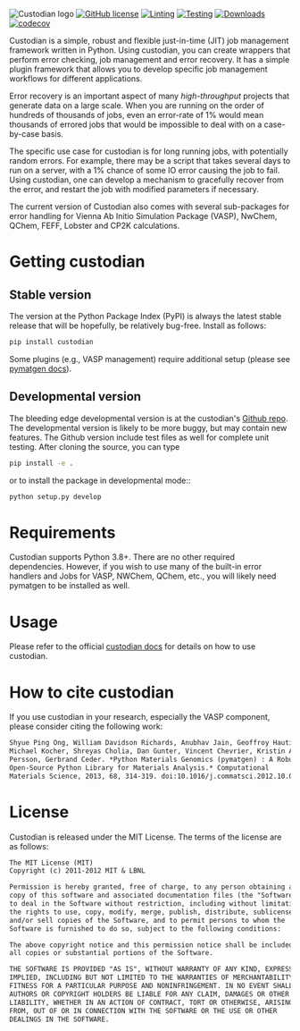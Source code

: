 ![Custodian logo](docs/assets/custodian_logo.png)
[![GitHub license](https://img.shields.io/github/license/materialsproject/custodian)](https://github.com/materialsproject/custodian/blob/main/LICENSE)
[![Linting](https://github.com/materialsproject/custodian/workflows/Linting/badge.svg)](https://github.com/materialsproject/custodian/workflows/Linting/badge.svg)
[![Testing](https://github.com/materialsproject/custodian/actions/workflows/pytest.yml/badge.svg)](https://github.com/materialsproject/custodian/actions/workflows/pytest.yml)
[![Downloads](https://pepy.tech/badge/custodian)](https://pepy.tech/project/custodian)
[![codecov](https://codecov.io/gh/materialsproject/custodian/branch/master/graph/badge.svg?token=OwDQVJnghu)](https://codecov.io/gh/materialsproject/custodian)

Custodian is a simple, robust and flexible just-in-time (JIT) job management
framework written in Python. Using custodian, you can create wrappers that
perform error checking, job management and error recovery. It has a simple
plugin framework that allows you to develop specific job management workflows
for different applications.

Error recovery is an important aspect of many *high-throughput* projects that
generate data on a large scale. When you are running on the order of hundreds
of thousands of jobs, even an error-rate of 1% would mean thousands of errored
jobs that would be impossible to deal with on a case-by-case basis.

The specific use case for custodian is for long running jobs, with potentially
random errors. For example, there may be a script that takes several days to
run on a server, with a 1% chance of some IO error causing the job to fail.
Using custodian, one can develop a mechanism to gracefully recover from the
error, and restart the job with modified parameters if necessary.

The current version of Custodian also comes with several sub-packages for error
handling for Vienna Ab Initio Simulation Package (VASP), NwChem, QChem, FEFF, Lobster and CP2K
calculations.

# Getting custodian

## Stable version

The version at the Python Package Index (PyPI) is always the latest stable release that will be hopefully, be
relatively bug-free. Install as follows:

```sh
pip install custodian
```

Some plugins (e.g., VASP management) require additional setup (please see [pymatgen docs]).

## Developmental version

The bleeding edge developmental version is at the custodian's [Github repo](https://github.com/materialsproject/custodian). The developmental
version is likely to be more buggy, but may contain new features. The Github version include test files as well for
complete unit testing. After cloning the source, you can type

```sh
pip install -e .
```

or to install the package in developmental mode::

```sh
python setup.py develop
```

# Requirements

Custodian supports Python 3.8+. There are no other required dependencies. However, if you wish to use many of the
built-in error handlers and Jobs for VASP, NWChem, QChem, etc., you will likely need pymatgen to be installed as well.

# Usage

Please refer to the official [custodian docs] for details on how to use
custodian.

# How to cite custodian

If you use custodian in your research, especially the VASP component, please
consider citing the following work:

```txt
Shyue Ping Ong, William Davidson Richards, Anubhav Jain, Geoffroy Hautier,
Michael Kocher, Shreyas Cholia, Dan Gunter, Vincent Chevrier, Kristin A.
Persson, Gerbrand Ceder. *Python Materials Genomics (pymatgen) : A Robust,
Open-Source Python Library for Materials Analysis.* Computational
Materials Science, 2013, 68, 314-319. doi:10.1016/j.commatsci.2012.10.028
```

# License

Custodian is released under the MIT License. The terms of the license are as
follows:

```txt
The MIT License (MIT)
Copyright (c) 2011-2012 MIT & LBNL

Permission is hereby granted, free of charge, to any person obtaining a
copy of this software and associated documentation files (the "Software"),
to deal in the Software without restriction, including without limitation
the rights to use, copy, modify, merge, publish, distribute, sublicense,
and/or sell copies of the Software, and to permit persons to whom the
Software is furnished to do so, subject to the following conditions:

The above copyright notice and this permission notice shall be included in
all copies or substantial portions of the Software.

THE SOFTWARE IS PROVIDED "AS IS", WITHOUT WARRANTY OF ANY KIND, EXPRESS OR
IMPLIED, INCLUDING BUT NOT LIMITED TO THE WARRANTIES OF MERCHANTABILITY,
FITNESS FOR A PARTICULAR PURPOSE AND NONINFRINGEMENT. IN NO EVENT SHALL THE
AUTHORS OR COPYRIGHT HOLDERS BE LIABLE FOR ANY CLAIM, DAMAGES OR OTHER
LIABILITY, WHETHER IN AN ACTION OF CONTRACT, TORT OR OTHERWISE, ARISING
FROM, OUT OF OR IN CONNECTION WITH THE SOFTWARE OR THE USE OR OTHER
DEALINGS IN THE SOFTWARE.
```

[pymatgen docs]: http://pymatgen.org/
[custodian docs]: https://materialsproject.github.io/custodian/
